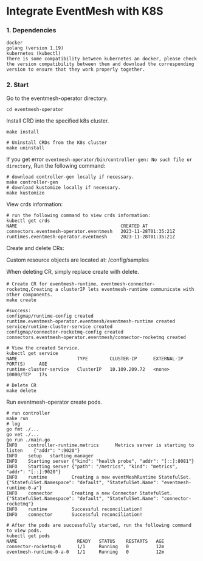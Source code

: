 # Integrate EventMesh with K8S

### 1. Dependencies

```
docker
golang (version 1.19)
kubernetes (kubectl)
There is some compatibility between kubernetes an docker, please check the version compatibility between them and download the corresponding version to ensure that they work properly together.
```

### 2. Start

Go to the eventmesh-operator directory.

```shell
cd eventmesh-operator
```

Install CRD into the specified k8s cluster.

```shell
make install

# Uninstall CRDs from the K8s cluster
make uninstall
```

If you get error `eventmesh-operator/bin/controller-gen: No such file or directory`, Run the following command:

```shell
# download controller-gen locally if necessary.
make controller-gen
# download kustomize locally if necessary.
make kustomize
```

View crds information:

```shell
# run the following command to view crds information:
kubectl get crds
NAME                                      CREATED AT
connectors.eventmesh-operator.eventmesh   2023-11-28T01:35:21Z
runtimes.eventmesh-operator.eventmesh     2023-11-28T01:35:21Z
```

Create and delete CRs:

Custom resource objects are located at: /config/samples

When deleting CR, simply replace create with delete.

```shell
# Create CR for eventmesh-runtime、eventmesh-connector-rocketmq,Creating a clusterIP lets eventmesh-runtime communicate with other components.
make create

#success:
configmap/runtime-config created
runtime.eventmesh-operator.eventmesh/eventmesh-runtime created
service/runtime-cluster-service created
configmap/connector-rocketmq-config created
connectors.eventmesh-operator.eventmesh/connector-rocketmq created

# View the created Service.
kubectl get service
NAME                      TYPE        CLUSTER-IP      EXTERNAL-IP   PORT(S)     AGE
runtime-cluster-service   ClusterIP   10.109.209.72   <none>        10000/TCP   17s

# Delete CR
make delete
```

Run eventmesh-operator create pods.

```shell
# run controller
make run
# log
go fmt ./...
go vet ./...
go run ./main.go
INFO    controller-runtime.metrics      Metrics server is starting to listen    {"addr": ":9020"}
INFO    setup   starting manager
INFO    Starting server {"kind": "health probe", "addr": "[::]:8081"}
INFO    Starting server {"path": "/metrics", "kind": "metrics", "addr": "[::]:9020"}
INFO    runtime         Creating a new eventMeshRuntime StatefulSet.    {"StatefulSet.Namespace": "default", "StatefulSet.Name": "eventmesh-runtime-0-a"}
INFO    connector       Creating a new Connector StatefulSet.   {"StatefulSet.Namespace": "default", "StatefulSet.Name": "connector-rocketmq"}
INFO    runtime         Successful reconciliation!
INFO    connector       Successful reconciliation!

# After the pods are successfully started, run the following command to view pods.
kubectl get pods
NAME                      READY   STATUS    RESTARTS   AGE
connector-rocketmq-0      1/1     Running   0          12m
eventmesh-runtime-0-a-0   1/1     Running   0          12m
```
